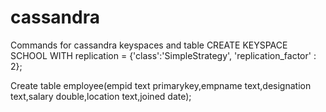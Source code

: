 # cassandra
Commands for cassandra keyspaces and table 
CREATE KEYSPACE SCHOOL
WITH replication = {'class':'SimpleStrategy', 'replication_factor' : 2};

Create table employee(empid text primarykey,empname text,designation text,salary double,location text,joined date); 
